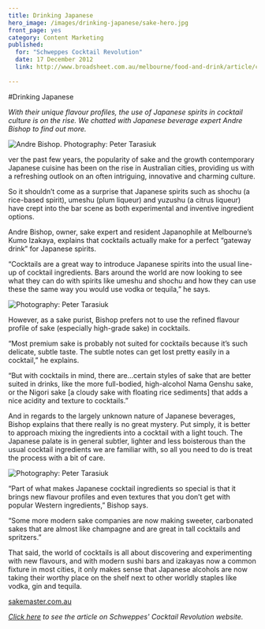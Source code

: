 ```yaml
---
title: Drinking Japanese
hero_image: /images/drinking-japanese/sake-hero.jpg
front_page: yes
category: Content Marketing
published:
  for: "Schweppes Cocktail Revolution"
  date: 17 December 2012
  link: http://www.broadsheet.com.au/melbourne/food-and-drink/article/crev-drinking-japanese
 
---
```


#Drinking Japanese

*With their unique flavour profiles, the use of Japanese spirits in cocktail culture is on the rise. We chatted with Japanese beverage expert Andre Bishop to find out more.*

![Andre Bishop. Photography: Peter Tarasiuk](/images/drinking-japanese/andre-bishop.jpg)

ver the past few years, the popularity of sake and the growth contemporary Japanese cuisine has been on the rise in Australian cities, providing us with a refreshing outlook on an often intriguing, innovative and charming culture.

So it shouldn’t come as a surprise that Japanese spirits such as shochu (a rice-based spirit), umeshu (plum liqueur) and yuzushu (a citrus liqueur) have crept into the bar scene as both experimental and inventive ingredient options.

Andre Bishop, owner, sake expert and resident Japanophile at Melbourne’s Kumo Izakaya, explains that cocktails actually make for a perfect “gateway drink” for Japanese spirits.

“Cocktails are a great way to introduce Japanese spirits into the usual line-up of cocktail ingredients. Bars around the world are now looking to see what they can do with spirits like umeshu and shochu and how they can use these the same way you would use vodka or tequila,” he says.

![Photography: Peter Tarasiuk](/images/drinking-japanese/sake1.jpg)

However, as a sake purist, Bishop prefers not to use the refined flavour profile of sake (especially high-grade sake) in cocktails.

“Most premium sake is probably not suited for cocktails because it’s such delicate, subtle taste. The subtle notes can get lost pretty easily in a cocktail,” he explains.

“But with cocktails in mind, there are…certain styles of sake that are better suited in drinks, like the more full-bodied, high-alcohol Nama Genshu sake, or the Nigori sake [a cloudy sake with floating rice sediments] that adds a nice acidity and texture to cocktails.”

And in regards to the largely unknown nature of Japanese beverages, Bishop explains that there really is no great mystery. Put simply, it is better to approach mixing the ingredients into a cocktail with a light touch. The Japanese palate is in general subtler, lighter and less boisterous than the usual cocktail ingredients we are familiar with, so all you need to do is treat the process with a bit of care.

![Photography: Peter Tarasiuk](/images/drinking-japanese/sake2.jpg)


“Part of what makes Japanese cocktail ingredients so special is that it brings new flavour profiles and even textures that you don’t get with popular Western ingredients,” Bishop says.

“Some more modern sake companies are now making sweeter, carbonated sakes that are almost like champagne and are great in tall cocktails and spritzers.”

That said, the world of cocktails is all about discovering and experimenting with new flavours, and with modern sushi bars and izakayas now a common fixture in most cities, it only makes sense that Japanese alcohols are now taking their worthy place on the shelf next to other worldly staples like vodka, gin and tequila.

[sakemaster.com.au](http://www.sakemaster.com.au/2013/01/15/drinking-japanese-broadsheet/)

*[Click here](http://www.cocktailrevolution.com.au/articles/drinking-japanese/) to see the article on Schweppes' Cocktail Revolution website.*
